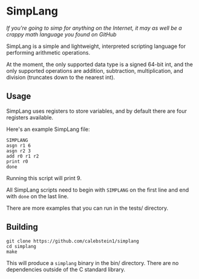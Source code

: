 # SimpLang

_If you're going to simp for anything on the Internet, it may as well be a crappy math language you found on GitHub_

SimpLang is a simple and lightweight, interpreted scripting language for performing arithmetic operations.

At the moment, the only supported data type is a signed 64-bit int, and the only supported operations are addition, subtraction, multiplication, and division (truncates down to the nearest int).

## Usage

SimpLang uses registers to store variables, and by default there are four registers available.

Here's an example SimpLang file:

```
SIMPLANG
asgn r1 6
asgn r2 3
add r0 r1 r2
print r0
done
```

Running this script will print 9.

All SimpLang scripts need to begin with `SIMPLANG` on the first line and end with `done` on the last line.

There are more examples that you can run in the tests/ directory.

## Building

```
git clone https://github.com/calebstein1/simplang
cd simplang
make
```

This will produce a `simplang` binary in the bin/ directory.
There are no dependencies outside of the C standard library.
